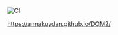 ![CI](https://github.com/annakuydan/DOM2/actions/workflows/web.yml/badge.svg)

https://annakuydan.github.io/DOM2/

